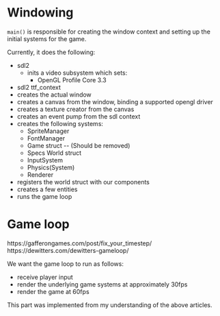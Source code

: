 # Windowing

`main()` is responsible for creating the window context and setting up the initial systems for the game.

Currently, it does the following:

- sdl2
    - inits a video subsystem which sets:
        - OpenGL Profile Core 3.3
- sdl2 ttf_context
- creates the actual window
- creates a canvas from the window, binding a supported opengl driver
- creates a texture creator from the canvas
- creates an event pump from the sdl context
- creates the following systems: 
    - SpriteManager
    - FontManager
    - Game struct -- (Should be removed)
    - Specs World struct
    - InputSystem
    - Physics(System)
    - Renderer
- registers the world struct with our components
- creates a few entities
- runs the game loop

# Game loop
<div>
https://gafferongames.com/post/fix_your_timestep/<br>
https://dewitters.com/dewitters-gameloop/
</div>

We want the game loop to run as follows:

- receive player input
- render the underlying game systems at approximately 30fps
- render the game at 60fps

This part was implemented from my understanding of the above articles.




